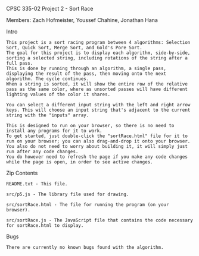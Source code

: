CPSC 335-02 Project 2 - Sort Race

Members: Zach Hofmeister, Youssef Chahine, Jonathan Hana

Intro

	This project is a sort racing program between 4 algorithms: Selection Sort, Quick Sort, Merge Sort, and Gold's Pore Sort.
	The goal for this project is to display each algorithm, side-by-side, sorting a selected string, including rotations of the string after a full pass.
	This is done by running through an algorithm, a single pass, displaying the result of the pass, then moving onto the next algorithm. The cycle continues.
	When a string is sorted, it will show the entire row of the relative pass as the same color, where as unsorted passes will have different lighting values of the color it shares.
	
	You can select a different input string with the left and right arrow keys. This will choose an input string that's adjacent to the current string with the "inputs" array.
	
	This is designed to run on your browser, so there is no need to install any programs for it to work.
	To get started, just double-click the "sortRace.html" file for it to run on your browser; you can also drag-and-drop it onto your browser.
	You also do not need to worry about building it, it will simply just run after any code changes.
	You do however need to refresh the page if you make any code changes while the page is open, in order to see active changes.

Zip Contents

	README.txt - This file.
	
	src/p5.js - The library file used for drawing.
	
	src/sortRace.html - The file for running the program (on your browser).
	
	src/sortRace.js - The JavaScript file that contains the code necessary for sortRace.html to display.
	
Bugs

	There are currently no known bugs found with the algorithm.

